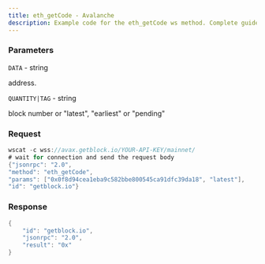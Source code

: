 ```yaml
---
title: eth_getCode - Avalanche
description: Example code for the eth_getCode ws method. Сomplete guide on how to use eth_getCode ws in GetBlock.io Web3 documentation.
---
```


### Parameters


`DATA` - string

address.

`QUANTITY|TAG` - string

block number or "latest", "earliest" or "pending"

### Request

``` java
wscat -c wss://avax.getblock.io/YOUR-API-KEY/mainnet/ 
# wait for connection and send the request body 
{"jsonrpc": "2.0",
"method": "eth_getCode",
"params": ["0x0f8d94cea1eba9c582bbe800545ca91dfc39da18", "latest"],
"id": "getblock.io"}
```

###  Response

``` java
{
    "id": "getblock.io",
    "jsonrpc": "2.0",
    "result": "0x"
}
```

